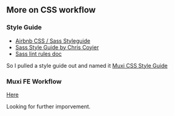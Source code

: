 ## More on CSS workflow

### Style Guide

+ [Airbnb CSS / Sass Styleguide](https://github.com/airbnb/css)
+ [Sass Style Guide by Chris Coyier](https://css-tricks.com/sass-style-guide/)
+ [Sass lint rules doc](https://github.com/sasstools/sass-lint/tree/develop/docs/rules)

So I pulled a style guide out and named it [Muxi CSS Style Guide](https://github.com/Muxi-Studio/muxife-conf/blob/master/cssconf/README.md)

### Muxi FE Workflow

[Here](https://github.com/Muxi-Studio/muxife-conf)

Looking for further imporvement.